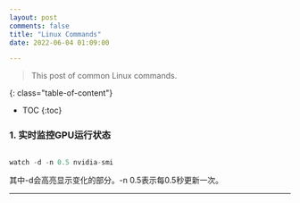 ```yaml
---
layout: post
comments: false
title: "Linux Commands"
date: 2022-06-04 01:09:00

---
```


> This post of common Linux commands.

<!--more-->

{: class="table-of-content"}
* TOC
{:toc}

### 1. 实时监控GPU运行状态

```c

watch -d -n 0.5 nvidia-smi

```

其中-d会高亮显示变化的部分。-n 0.5表示每0.5秒更新一次。






---
